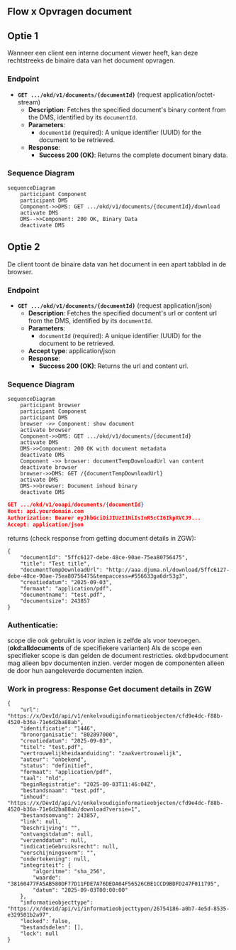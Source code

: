 ## Flow x Opvragen document

## Optie 1
Wanneer een client een interne document viewer heeft, kan deze rechtstreeks de binaire data van het document opvragen.

### Endpoint

- **`GET .../okd/v1/documents/{documentId}`** (request application/octet-stream)
  - **Description**: Fetches the specified document's  binary content from the DMS, identified by its `documentId`.
  - **Parameters**: 
    - `documentId` (required): A unique identifier (UUID) for the document to be retrieved.
  - **Response**:
    - **Success 200 (OK)**: Returns the complete document binary data.

### Sequence Diagram

```mermaid
sequenceDiagram
    participant Component
    participant DMS
    Component->>DMS: GET .../okd/v1/documents/{documentId}/download
    activate DMS
    DMS-->>Component: 200 OK, Binary Data
    deactivate DMS
```

## Optie 2
De client toont de binaire data van het document in een apart tabblad in de browser.

### Endpoint

- **`GET .../okd/v1/documents/{documentId}`** (request application/json)
  - **Description**: Fetches the specified document's url or content url from the DMS, identified by its `documentId`.
  - **Parameters**: 
    - `documentId` (required): A unique identifier (UUID) for the document to be retrieved.
  - **Accept type**: application/json
  - **Response**:
    - **Success 200 (OK)**: Returns the url and content url.

### Sequence Diagram

```mermaid
sequenceDiagram
    participant browser
    participant Component
    participant DMS
    browser ->> Component: show document
    activate browser
    Component->>DMS: GET .../okd/v1/documents/{documentId}
    activate DMS
    DMS->>Component: 200 OK with document metadata
    deactivate DMS
    Component ->> browser: documentTempDownloadUrl van content
    deactivate browser
    browser->>DMS: GET /{documentTempDownloadUrl}
    activate DMS
    DMS->>browser: Document inhoud binary
    deactivate DMS
```

```json
GET .../okd/v1/ooapi/documents/{documentId}
Host: api.yourdomain.com
Authorization: Bearer eyJhbGciOiJIUzI1NiIsInR5cCI6IkpXVCJ9...
Accept: application/json
```
returns (check response from getting document details in ZGW):
```
{
    "documentId": "5ffc6127-debe-48ce-90ae-75ea80756475",
    "title": "Test title",
    "documentTempDownloadUrl": "http://aaa.djuma.nl/download/5ffc6127-debe-48ce-90ae-75ea80756475&tempaccess=#556633ga6dr53g3",
    "creatiedatum": "2025-09-03",
    "formaat": "application/pdf",
    "documentname": "test.pdf",
    "documentsize": 243857
}
```




### Authenticatie:
scope die ook gebruikt is voor inzien is zelfde als voor toevoegen. (**okd:alldocuments** of de specifiekere varianten)
Als de scope een specifieker scope is dan gelden de document restricties. okd:bpvdocument mag alleen bpv documenten inzien.
verder mogen de componenten alleen de door hun aangeleverde documenten inzien.


### Work in progress: Response Get document details in ZGW
```
{
    "url": "https://x/DevId/api/v1/enkelvoudiginformatieobjecten/cfd9e4dc-f88b-4520-b36a-71e6d2ba88ab",
    "identificatie": "1446",
    "bronorganisatie": "802897000",
    "creatiedatum": "2025-09-03",
    "titel": "test.pdf",
    "vertrouwelijkheidaanduiding": "zaakvertrouwelijk",
    "auteur": "onbekend",
    "status": "definitief",
    "formaat": "application/pdf",
    "taal": "nld",
    "beginRegistratie": "2025-09-03T11:46:04Z",
    "bestandsnaam": "test.pdf",
    "inhoud": "https://x/DevId/api/v1/enkelvoudiginformatieobjecten/cfd9e4dc-f88b-4520-b36a-71e6d2ba88ab/download?versie=1",
    "bestandsomvang": 243857,
    "link": null,
    "beschrijving": "",
    "ontvangstdatum": null,
    "verzenddatum": null,
    "indicatieGebruiksrecht": null,
    "verschijningsvorm": "",
    "ondertekening": null,
    "integriteit": {
        "algoritme": "sha_256",
        "waarde": "38160477FA5AB580DF77D11FDE7A76DEDA04F56526CBE1CCD9BDFD247F011795",
        "datum": "2025-09-03T00:00:00"
    },
    "informatieobjecttype": "https://x/devid/api/v1/informatieobjecttypen/26754186-a0b7-4e5d-8535-e329501b2a97",
    "locked": false,
    "bestandsdelen": [],
    "lock": null
}
```
